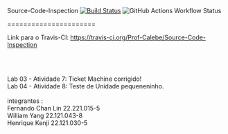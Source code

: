Source-Code-Inspection [![Build Status](https://travis-ci.org/Prof-Calebe/Source-Code-Inspection.svg?branch=master)](https://travis-ci.org/Prof-Calebe/Source-Code-Inspection) 
![GitHub Actions Workflow Status](https://img.shields.io/github/actions/workflow/status/PurgamentumSolis/Source-Code-Inspection/maven.yml)


======================

Link para o Travis-CI: https://travis-ci.org/Prof-Calebe/Source-Code-Inspection

<br><br>

Lab 03 - Atividade 7: Ticket Machine corrigido! <br>
Lab 04 - Atividade 8: Teste de Unidade pequeneninho. <br>
<br>
integrantes : <br>
Fernando Chan Lin 22.221.015-5 <br>
William Yang 22.121.043-8 <br>
Henrique Kenji 22.121.030-5 <br>
